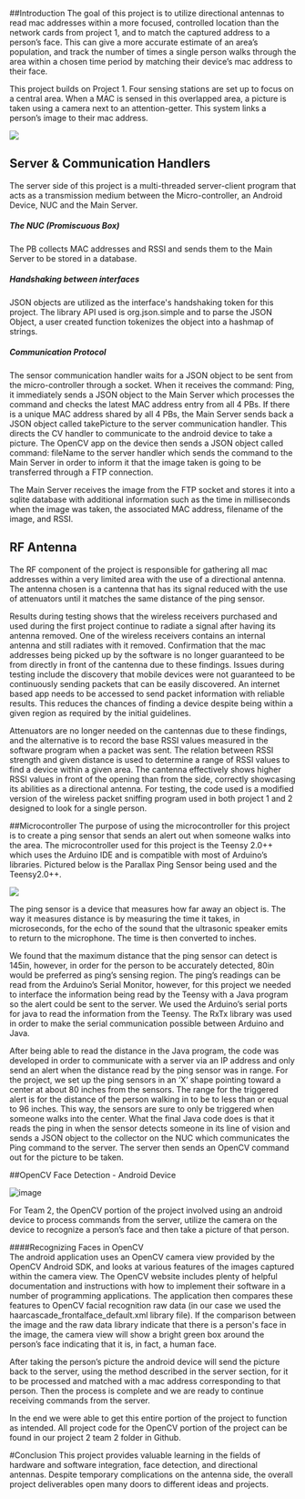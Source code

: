 ##Introduction
The goal of this project is to utilize directional antennas to read mac addresses within a more focused, controlled location than the network cards from project 1, and to match the captured address to a person’s face.  This can give a more accurate estimate of an area’s population, and track the number of times a single person walks through the area within a chosen time period by matching their device’s mac address to their face.  

This project builds on Project 1. Four sensing stations are set up to focus on a central area. When a MAC is sensed in this overlapped area, a picture is taken using a camera next to an attention-getter. This system links a person’s image to their mac address.

![](https://github.com/CourseReps/ECEN489-Spring2015/blob/master/Students/jacano23/Design.jpg)

## Server & Communication Handlers
The server side of this project is a multi-threaded server-client program that acts as a transmission medium between the Micro-controller, an Android Device, NUC and the Main Server. 

##### The NUC (Promiscuous Box)
The PB collects MAC addresses and RSSI and sends them to the Main Server to be stored in a database.

##### Handshaking between interfaces
JSON objects are utilized as the interface's handshaking token for this project. The library API used is  org.json.simple and to parse the JSON Object, a user created function tokenizes the object into a hashmap of strings.

##### Communication Protocol 
The sensor communication handler waits for a JSON object to be sent from the micro-controller through a socket. When it receives the command: Ping, it immediately sends a JSON object to the Main Server which processes the command and checks the latest MAC address entry from all 4 PBs. If there is a unique MAC address shared by all 4 PBs, the Main Server sends back a JSON object called takePicture to the server communication handler. This directs the CV handler to communicate to the android device to take a picture. The OpenCV app on the device then sends a JSON object called command: fileName to the server handler which sends the command to the Main Server in order to inform it that the image taken is going to be transferred through a FTP connection. 

The Main Server receives the image from the FTP socket and stores it into a sqlite database with additional information such as the time in milliseconds when the image was taken, the associated MAC address, filename of the image, and RSSI.

## RF Antenna  
The RF component of the project is responsible for gathering all mac addresses within a very limited area with the use of a directional antenna. The antenna chosen is a cantenna that has its signal reduced with the use of attenuators until it matches the same distance of the ping sensor. 

Results during testing shows that the wireless receivers purchased and used during the first project continue to radiate a signal after having its antenna removed. One of the wireless receivers contains an internal antenna and still radiates with it removed. Confirmation that the mac addresses being picked up by the software is no longer guaranteed to be from directly in front of the cantenna due to these findings. Issues during testing include the discovery that mobile devices were not guaranteed to be continuously sending packets that can be easily discovered. An internet based app needs to be accessed to send packet information with reliable results. This reduces the chances of finding a device despite being within a given region as required by the initial guidelines. 

Attenuators are no longer needed on the cantennas due to these findings, and the alternative is to record the base RSSI values measured in the software program when a packet was sent. The relation between RSSI strength and given distance is used to determine a range of RSSI values to find a device within a given area. The cantenna effectively shows higher RSSI values in front of the opening than from the side, correctly showcasing its abilities as a directional antenna. For testing, the code used is a modified version of the wireless packet sniffing program used in both project 1 and 2 designed to look for a single person.

##Microcontroller
The purpose of using the microcontroller for this project is to create a ping sensor that sends an alert out when someone walks into the area. The microcontroller used for this project is the Teensy 2.0++ which uses the Arduino IDE and is compatible with most of Arduino’s libraries. Pictured below is the Parallax Ping Sensor being used and the Teensy2.0++.

![](http://i.imgur.com/q7D7qdu.jpg)

The ping sensor is a device that measures how far away an object is. The way it measures distance is by measuring the time it takes, in microseconds, for the echo of the sound that the ultrasonic speaker emits to return to the microphone. The time is then converted to inches.

We found that the maximum distance that the ping sensor can detect is 145in, however, in order for the person to be accurately detected, 80in would be preferred as ping’s sensing region. The ping’s readings can be read from the Arduino’s Serial Monitor, however, for this project we needed to interface the information being read by the Teensy with a Java program so the alert could be sent to the server. We used the Arduino’s serial ports for java to read the information from the Teensy. The RxTx library was used in order to make the serial communication possible between Arduino and Java.

After being able to read the distance in the Java program, the code was developed in order to communicate with a server via an IP address and only send an alert when the distance read by the ping sensor was in range. For the project, we set up the ping sensors in an ‘X’ shape pointing toward a center at about 80 inches from the sensors. The range for the triggered alert is for the distance of the person walking in to be to less than or equal to 96 inches. This way, the sensors are sure to only be triggered when someone walks into the center. What the final Java code does is that it reads the ping in when the sensor detects someone in its line of vision and sends a JSON object to the collector on the NUC which communicates the Ping command to the server. The server then sends an OpenCV command out for the picture to be taken.

##OpenCV Face Detection - Android Device

![image](http://mymobilerobots.com/myblog/wp-content/uploads/2013/02/tutorial-opencv-2-4-3-face-tracking-detection-video-capture-console-using-vs-2010-c.png)  

For Team 2, the OpenCV portion of the project involved using an android device to process commands from the server, utilize the camera on the device to recognize a person’s face and then take a picture of that person.     
	
####Recognizing Faces in OpenCV   
The android application uses an OpenCV camera view provided by the OpenCV Android SDK, and looks at various features of the images captured within the camera view.  The OpenCV website includes plenty of helpful documentation and instructions with how to implement their software in a number of programming applications.  The application then compares these features to OpenCV facial recognition raw data (in our case we used the haarcascade_frontalface_default.xml library file).  If the comparison between the image and the raw data library indicate that there is a person's face in the image, the camera view will show a bright green box around the person’s face indicating that it is, in fact, a human face.   

 
After taking the person’s picture the android device will send the picture back to the server, using the method described in the server section, for it to be processed and matched with a mac address corresponding to that person.  Then the process is complete and we are ready to continue receiving commands from the server.  

In the end we were able to get this entire portion of the project to function as intended.  All project code for the OpenCV portion of the project can be found in our project 2 team 2 folder in Github. 

#Conclusion
This project provides valuable learning in the fields of hardware and software integration, face detection, and directional antennas. Despite temporary complications on the antenna side, the overall project deliverables open many doors to different ideas and projects.